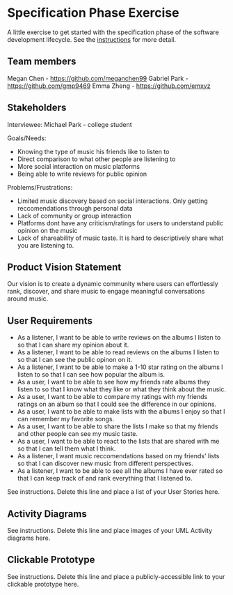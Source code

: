 # Specification Phase Exercise

A little exercise to get started with the specification phase of the software development lifecycle. See the [instructions](instructions.md) for more detail.

## Team members

Megan Chen - https://github.com/meganchen99
Gabriel Park - https://github.com/gmp9469
Emma Zheng - https://github.com/emxyz

## Stakeholders

Interviewee: Michael Park - college student

Goals/Needs:
 - Knowing the type of music his friends like to listen to
 - Direct comparison to what other people are listening to
 - More social interaction on music platforms
 - Being able to write reviews for public opinion

Problems/Frustrations:
- Limited music discovery based on social interactions. Only getting reccomendations through personal data
- Lack of community or group interaction
- Platforms dont have any criticism/ratings for users to understand public opinion on the music
- Lack of shareability of music taste. It is hard to descriptively share what you are listening to.

## Product Vision Statement

Our vision is to create a dynamic community where users can effortlessly rank, discover, and share music to engage meaningful conversations around music. 

## User Requirements

- As a listener, I want to be able to write reviews on the albums I listen to so that I can share my opinion about it.
- As a listener, I want to be able to read reviews on the albums I listen to so that I can see the public opinon on it.
- As a listener, I want to be able to make a 1-10 star rating on the albums I listen to so that I can see how popular the album is.
- As a user, I want to be able to see how my friends rate albums they listen to so that I know what they like or what they think about the music.
- As a user, I want to be able to compare my ratings with my friends ratings on an album so that I could see the difference in our opinions.
- As a user, I want to be able to make lists with the albums I enjoy so that I can remember my favorite songs.
- As a user, I want to be able to share the lists I make so that my friends and other people can see my music taste.
- As a user, I want to be able to react to the lists that are shared with me so that I can tell them what I think. 
- As a listener, I want music reccomendations based on my friends' lists so that I can discover new music from different perspectives.
- As a listener, I want to be able to see all the albums I have ever rated so that I can keep track of and rank everything that I listened to.

See instructions. Delete this line and place a list of your User Stories here.

## Activity Diagrams

See instructions. Delete this line and place images of your UML Activity diagrams here.

## Clickable Prototype

See instructions. Delete this line and place a publicly-accessible link to your clickable prototype here.
